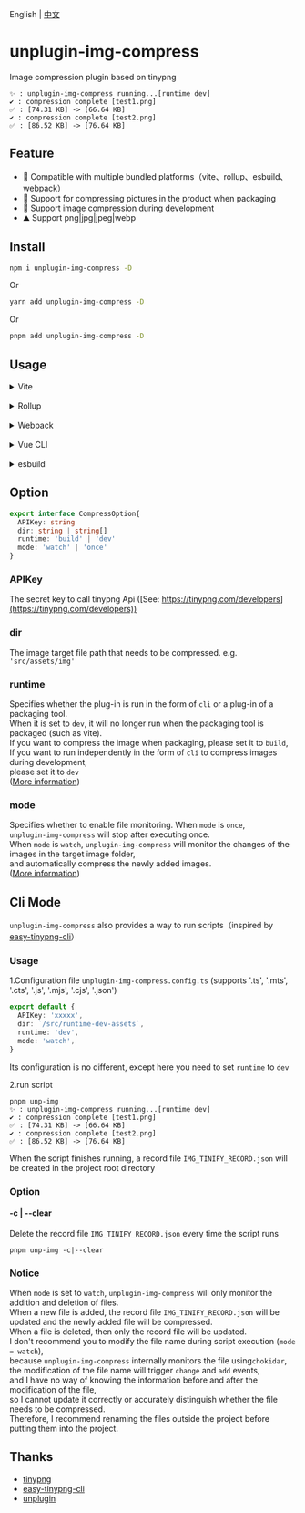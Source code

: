 English | [中文](https://github.com/baiwusanyu-c/unplugin-img-compress/blob/master/README-CN.md)

# unplugin-img-compress
Image compression plugin based on tinypng
```shell
✨ : unplugin-img-compress running...[runtime dev]
✔ : compression complete [test1.png]
✅ : [74.31 KB] -> [66.64 KB]
✔ : compression complete [test2.png]
✅ : [86.52 KB] -> [76.64 KB]
```

## Feature

* 🌈 Compatible with multiple bundled platforms（vite、rollup、esbuild、webpack）
* 🌌 Support for compressing pictures in the product when packaging
* 🌊 Support image compression during development
* ⛰ Support png|jpg|jpeg|webp

## Install

```bash
npm i unplugin-img-compress -D
```
Or
```bash
yarn add unplugin-img-compress -D
```
Or
```bash
pnpm add unplugin-img-compress -D
```

## Usage
<details>
<summary>Vite</summary>

```ts
// vite.config.ts
import { resolve } from 'path'
import { defineConfig } from 'vite'
import { viteImgCompress } from 'unplugin-img-compress'
import type { PluginOption } from 'vite'
export default defineConfig({
  plugins: [
    viteImgCompress({
      APIKey: 'XXXXXXXXXXXXXXXXXXXXXXXXX',
      dir: `${resolve()}/assets`,
      runtime: 'build',
      mode: 'once',
    }) as PluginOption,
  ],
})
```

</details>
<br>
<details>
<summary>Rollup</summary>

```ts
// rollup.config.js
import { resolve } from 'path'
import { rollupImgCompress } from 'unplugin-img-compress'
export default {
  plugins: [
    rollupImgCompress({
      APIKey: 'XXXXXXXXXXXXXXXXXXXXXXXXX',
      dir: `${resolve()}/assets`,
      runtime: 'build',
      mode: 'once',
    }),
  ],
}
```

</details>
<br>
<details>
<summary>Webpack</summary>

```ts
// webpack.config.js
module.exports = {
  /* ... */
  plugins: [
    require('unplugin-img-compress').webpackImgCompress({ /* options */ }),
  ],
}
```
</details>
<br>
<details>
<summary>Vue CLI</summary>

```ts
// vue.config.js
module.exports = {
  configureWebpack: {
    plugins: [
      require('unplugin-img-compress').webpackImgCompress({ /* options */ }),
    ],
  },
}
```

</details>
<br>
<details>
<summary>esbuild</summary>

```ts
// esbuild.config.js
import { build } from 'esbuild'
import { esbuildImgCompress } from 'unplugin-img-compress'

build({
  plugins: [esbuildImgCompress()],
})
```
</details>

## Option

```typescript
export interface CompressOption{
  APIKey: string
  dir: string | string[]
  runtime: 'build' | 'dev'
  mode: 'watch' | 'once'
}
```

### APIKey
The secret key to call tinypng Api ([See: https://tinypng.com/developers](https://tinypng.com/developers))

### dir
The image target file path that needs to be compressed. e.g. `'src/assets/img'`

### runtime
Specifies whether the plug-in is run in the form of `cli` or a plug-in of a packaging tool.  
When it is set to `dev`, it will no longer run when the packaging tool is packaged (such as vite).  
If you want to compress the image when packaging, please set it to `build`,  
If you want to run independently in the form of `cli` to compress images during development,   
please set it to `dev`  
([More information](https://github.com/baiwusanyu-c/unplugin-img-compress/blob/master/README-CN.md#CliMode))

### mode
Specifies whether to enable file monitoring. When `mode` is `once`,   
`unplugin-img-compress` will stop after executing once.  
When `mode` is `watch`, `unplugin-img-compress` will monitor the changes of the images in the target image folder,  
and automatically compress the newly added images.  
([More information](https://github.com/baiwusanyu-c/unplugin-img-compress/blob/master/README-CN.md#CliMode))

## Cli Mode
`unplugin-img-compress` also provides a way to run scripts（inspired by [easy-tinypng-cli](https://github.com/sudongyuer/easy-tinypng-cli)）
### Usage
1.Configuration file `unplugin-img-compress.config.ts` (supports '.ts', '.mts', '.cts', '.js', '.mjs', '.cjs', '.json')
```typescript
export default {
  APIKey: 'xxxxx',
  dir: `/src/runtime-dev-assets`,
  runtime: 'dev',
  mode: 'watch',
}
```
Its configuration is no different, except here you need to set `runtime` to `dev`

2.run script
```shell
pnpm unp-img
✨ : unplugin-img-compress running...[runtime dev]
✔ : compression complete [test1.png]
✅ : [74.31 KB] -> [66.64 KB]
✔ : compression complete [test2.png]
✅ : [86.52 KB] -> [76.64 KB]
```
When the script finishes running, a record file `IMG_TINIFY_RECORD.json` will be created in the project root directory

### Option

#### -c | --clear
Delete the record file `IMG_TINIFY_RECORD.json` every time the script runs
```shell
pnpm unp-img -c|--clear
```
### Notice
When `mode` is set to `watch`, `unplugin-img-compress` will only monitor the addition and deletion of files.  
When a new file is added, the record file `IMG_TINIFY_RECORD.json` will be updated and the newly added file will be compressed.    
When a file is deleted, then only the record file will be updated.  
I don't recommend you to modify the file name during script execution (`mode = watch`),  
because `unplugin-img-compress` internally monitors the file using`chokidar`,  
the modification of the file name will trigger `change` and `add` events,   
and I have no way of knowing the information before and after the modification of the file,   
so I cannot update it correctly or accurately distinguish whether the file needs to be compressed.  
Therefore, I recommend renaming the files outside the project before putting them into the project.

## Thanks
* [tinypng](https://tinypng.com/)
* [easy-tinypng-cli](https://github.com/sudongyuer/easy-tinypng-cli)
* [unplugin](https://github.com/unjs/unplugin)
